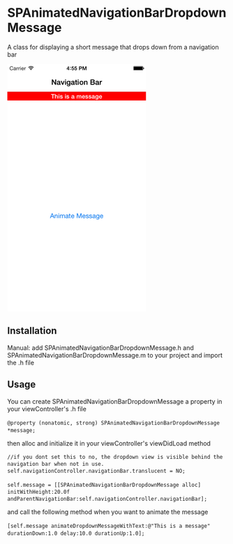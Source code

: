 #  SPAnimatedNavigationBarDropdownMessage

A class for displaying a short message that drops down from a navigation bar 

![SPAnimatedNavigationBarDropdownMessage Screenshot](https://raw.githubusercontent.com/stonepreston/SPAnimatedNavigationBarDropdownMessage/master/ScreenShot.png)

## Installation

Manual: add SPAnimatedNavigationBarDropdownMessage.h and SPAnimatedNavigationBarDropdownMessage.m to your project and import the .h file

## Usage

You can create SPAnimatedNavigationBarDropdownMessage a property in your viewController's .h file

`@property (nonatomic, strong) SPAnimatedNavigationBarDropdownMessage *message;`

then alloc and initialize it in your viewController's viewDidLoad method

```
//if you dont set this to no, the dropdown view is visible behind the navigation bar when not in use.
self.navigationController.navigationBar.translucent = NO;
    
self.message = [[SPAnimatedNavigationBarDropdownMessage alloc] initWithHeight:20.0f andParentNavigationBar:self.navigationController.navigationBar];
```

and call the following method when you want to animate the message

`[self.message animateDropdownMessageWithText:@"This is a message" durationDown:1.0 delay:10.0 durationUp:1.0];`

